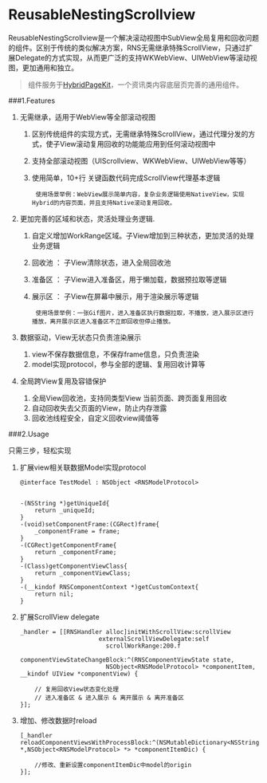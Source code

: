 # ReusableNestingScrollview

ReusableNestingScrollview是一个解决滚动视图中SubView全局复用和回收问题的组件。区别于传统的类似解决方案，RNS无需继承特殊ScrollView，只通过扩展Delegate的方式实现，从而更广泛的支持WKWebView、UIWebView等滚动视图，更加通用和独立。

> 组件服务于[HybridPageKit](https://github.com/dequan1331/HybridPageKit)，一个资讯类内容底层页完善的通用组件。

###1.Features

1.	无需继承，适用于WebView等全部滚动视图
	1.	区别传统组件的实现方式，无需继承特殊ScrollView，通过代理分发的方式，使子View滚动复用回收的功能能应用到任何滚动视图中
	2. 支持全部滚动视图（UIScrollview、WKWebView、UIWebView等等）
	3. 使用简单，10+行 关键函数代码完成ScrollView代理基本逻辑

			使用场景举例：WebView展示简单内容，复杂业务逻辑使用NativeView，实现Hybrid的内容页面，并且支持Native滚动复用回收。

2.	更加完善的区域和状态，灵活处理业务逻辑.
	1.	自定义增加WorkRange区域。子View增加到三种状态，更加灵活的处理业务逻辑
	2. 回收池 ： 子View清除状态，进入全局回收池
	3. 准备区 ： 子View进入准备区，用于懒加载，数据预拉取等逻辑
	4. 展示区 ： 子View在屏幕中展示，用于渲染展示等逻辑

	
			使用场景举例：一张Gif图片，进入准备区执行数据拉取，不播放，进入展示区进行播放，离开展示区进入准备区不立即回收但停止播放。

3.	数据驱动，View无状态只负责渲染展示
	
	1. view不保存数据信息，不保存frame信息，只负责渲染
	2. model实现protocol，参与全部的逻辑、复用回收计算等

4.	全局跨View复用及容错保护
	
	1.	全局View回收池，支持同类型View 当前页面、跨页面复用回收
	2.	自动回收失去父页面的View，防止内存泄露
	3.	回收池线程安全，自定义回收view阈值等
	

###2.Usage
	
只需三步，轻松实现
	
1.	扩展view相关联数据Model实现protocol

		@interface TestModel : NSObject <RNSModelProtocol>
		
		
		-(NSString *)getUniqueId{
		    return _uniqueId;
		}
		-(void)setComponentFrame:(CGRect)frame{
		    _componentFrame = frame;
		}
		-(CGRect)getComponentFrame{
		    return _componentFrame;
		}
		-(Class)getComponentViewClass{
		    return _componentViewClass;
		}
		-(__kindof RNSComponentContext *)getCustomContext{
		    return nil;
		}

2.	扩展ScrollView delegate

	
		_handler = [[RNSHandler alloc]initWithScrollView:scrollView
	                          externalScrollViewDelegate:self 
	                            scrollWorkRange:200.f 
	                            componentViewStateChangeBlock:^(RNSComponentViewState state, 
	                            NSObject<RNSModelProtocol> *componentItem, __kindof UIView *componentView) {
	        
	        // 复用回收View状态变化处理
	        // 进入准备区 & 进入展示 & 离开展示 & 离开准备区
	    }];

3.	增加、修改数据时reload

		[_handler reloadComponentViewsWithProcessBlock:^(NSMutableDictionary<NSString *,NSObject<RNSModelProtocol> *> *componentItemDic) {        
        	
        	//修改、重新设置componentItemDic中model的origin
    	}];